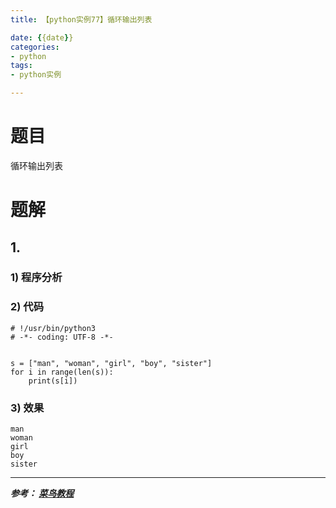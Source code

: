 ```yaml
---
title: 【python实例77】循环输出列表

date: {{date}}
categories:
- python
tags:
- python实例

---
```

# 题目
循环输出列表
# 题解
## 1.
### 1) 程序分析
### 2) 代码

```
# !/usr/bin/python3
# -*- coding: UTF-8 -*-


s = ["man", "woman", "girl", "boy", "sister"]
for i in range(len(s)):
    print(s[i])

```

### 3) 效果
```
man
woman
girl
boy
sister
```

---
***参考：
[菜鸟教程](https://www.runoob.com/python/python-100-examples.html)***
